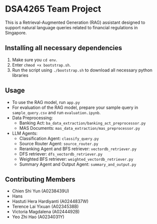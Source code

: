 # DSA4265 Team Project

This is a Retrieval-Augmented Generation (RAG) assistant designed to support natural language queries related to financial regulations in Singapore.

## Installing all necessary dependencies 

1. Make sure you `cd env`.
2. Enter `chmod +x bootstrap.sh`.
3. Run the script using `./bootstrap.sh` to download all necessary python libraries

## Usage

- To use the RAG model, run `app.py`
- For evaluation of the RAG model, prepare your sample query in `sample_query.csv` and run `evaluation.ipynb`. 
- Data Preprocessing:
    - Banking Act: `ba_data_extraction/banking_act_preprocessor.py`
    - MAS Documents: `mas_data_extraction/mas_preprocessor.py`
- LLM Agents: 
    - Classification Agent: `classify_query.py`
    - Source Router Agent: `source_router.py`
    - Reranking Agent and BFS retriever: `vectordb_retriever.py`
    - DFS retriever: `dfs_vectordb_retriever.py`
    - Weighted BFS retriever: `weighted_vectordb_retriever.py`
    - Summary Agent and Output Agent: `summary_and_output.py`


## Contributing Members

- Chien Shi Yun (A0238439U)
- Hans
- Hastuti Hera Hardiyanti (A0244837W)
- Terence Lai Yixuan (A0234538B)
- Victoria Magdalena (A0244492B)
- Yeo Zhi Hao (A0234031Y)


